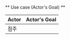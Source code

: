 ** Use case (Actor's Goal) **

| Actor | Actor's Goal                                                          | 
| ------------| ----------------------------------------------------------------- | 
| 점주 |                                                                  | 
